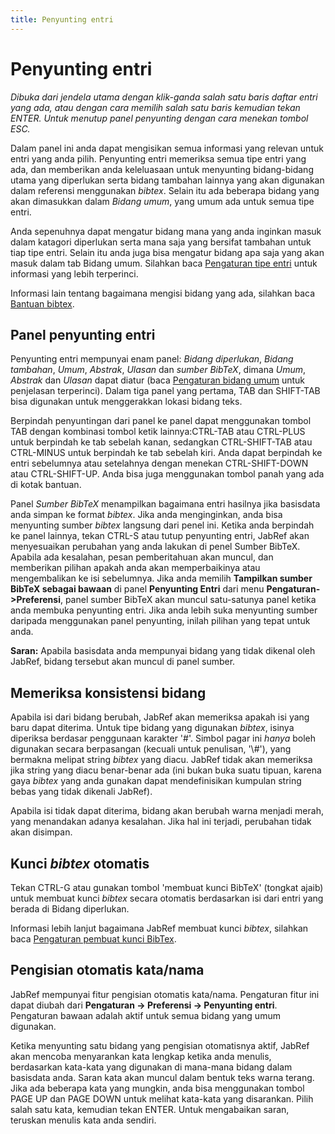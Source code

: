 ```yaml
---
title: Penyunting entri
---
```


# Penyunting entri

*Dibuka dari jendela utama dengan klik-ganda salah satu baris daftar entri yang ada, atau dengan cara memilih salah satu baris kemudian tekan ENTER. Untuk menutup panel penyunting dengan cara menekan tombol ESC.*

Dalam panel ini anda dapat mengisikan semua informasi yang relevan untuk entri yang anda pilih. Penyunting entri memeriksa semua tipe entri yang ada, dan memberikan anda keleluasaan untuk menyunting bidang-bidang utama yang diperlukan serta bidang tambahan lainnya yang akan digunakan dalam referensi menggunakan *bibtex*. Selain itu ada beberapa bidang yang akan dimasukkan dalam *Bidang umum*, yang umum ada untuk semua tipe entri.

Anda sepenuhnya dapat mengatur bidang mana yang anda inginkan masuk dalam katagori diperlukan serta mana saja yang bersifat tambahan untuk tiap tipe entri. Selain itu anda juga bisa mengatur bidang apa saja yang akan masuk dalam tab Bidang umum. Silahkan baca [Pengaturan tipe entri](CustomEntriesHelp) untuk informasi yang lebih terperinci.

Informasi lain tentang bagaimana mengisi bidang yang ada, silahkan baca [Bantuan bibtex](BibtexHelp).

## Panel penyunting entri

Penyunting entri mempunyai enam panel: *Bidang diperlukan*, *Bidang tambahan*, *Umum*, *Abstrak*, *Ulasan* dan *sumber BibTeX*, dimana *Umum*, *Abstrak* dan *Ulasan* dapat diatur (baca [Pengaturan bidang umum](GeneralFields) untuk penjelasan terperinci). Dalam tiga panel yang pertama, TAB dan SHIFT-TAB bisa digunakan untuk menggerakkan lokasi bidang teks.

Berpindah penyuntingan dari panel ke panel dapat menggunakan tombol TAB dengan kombinasi tombol ketik lainnya:CTRL-TAB atau CTRL-PLUS untuk berpindah ke tab sebelah kanan, sedangkan CTRL-SHIFT-TAB atau CTRL-MINUS untuk berpindah ke tab sebelah kiri. Anda dapat berpindah ke entri sebelumnya atau setelahnya dengan menekan CTRL-SHIFT-DOWN atau CTRL-SHIFT-UP. Anda bisa juga menggunakan tombol panah yang ada di kotak bantuan.

Panel *Sumber BibTeX* menampilkan bagaimana entri hasilnya jika basisdata anda simpan ke format *bibtex*. Jika anda menginginkan, anda bisa menyunting sumber *bibtex* langsung dari penel ini. Ketika anda berpindah ke panel lainnya, tekan CTRL-S atau tutup penyunting entri, JabRef akan menyesuaikan perubahan yang anda lakukan di penel Sumber BibTeX. Apabila ada kesalahan, pesan pemberitahuan akan muncul, dan memberikan pilihan apakah anda akan memperbaikinya atau mengembalikan ke isi sebelumnya. Jika anda memilih **Tampilkan sumber BibTeX sebagai bawaan** di panel **Penyunting Entri** dari menu **Pengaturan-&gt;Preferensi**, panel sumber BibTeX akan muncul satu-satunya panel ketika anda membuka penyunting entri. Jika anda lebih suka menyunting sumber daripada menggunakan panel penyunting, inilah pilihan yang tepat untuk anda.

**Saran:** Apabila basisdata anda mempunyai bidang yang tidak dikenal oleh JabRef, bidang tersebut akan muncul di panel sumber.

## Memeriksa konsistensi bidang

Apabila isi dari bidang berubah, JabRef akan memeriksa apakah isi yang baru dapat diterima. Untuk tipe bidang yang digunakan *bibtex*, isinya diperiksa berdasar penggunaan karakter '\#'. Simbol pagar ini *hanya* boleh digunakan secara berpasangan (kecuali untuk penulisan, '\\\#'), yang bermakna melipat string *bibtex* yang diacu. JabRef tidak akan memeriksa jika string yang diacu benar-benar ada (ini bukan buka suatu tipuan, karena gaya *bibtex* yang anda gunakan dapat mendefinisikan kumpulan string bebas yang tidak dikenali JabRef).

Apabila isi tidak dapat diterima, bidang akan berubah warna menjadi merah, yang menandakan adanya kesalahan. Jika hal ini terjadi, perubahan tidak akan disimpan.

## Kunci *bibtex* otomatis

Tekan CTRL-G atau gunakan tombol 'membuat kunci BibTeX' (tongkat ajaib) untuk membuat kunci *bibtex* secara otomatis berdasarkan isi dari entri yang berada di Bidang diperlukan.

Informasi lebih lanjut bagaimana JabRef membuat kunci *bibtex*, silahkan baca [Pengaturan pembuat kunci BibTex](LabelPatterns).

## Pengisian otomatis kata/nama

JabRef mempunyai fitur pengisian otomatis kata/nama. Pengaturan fitur ini dapat diubah dari **Pengaturan -&gt; Preferensi -&gt; Penyunting entri**. Pengaturan bawaan adalah aktif untuk semua bidang yang umum digunakan.

Ketika menyunting satu bidang yang pengisian otomatisnya aktif, JabRef akan mencoba menyarankan kata lengkap ketika anda menulis, berdasarkan kata-kata yang digunakan di mana-mana bidang dalam basisdata anda. Saran kata akan muncul dalam bentuk teks warna terang. Jika ada beberapa kata yang mungkin, anda bisa menggunakan tombol PAGE UP dan PAGE DOWN untuk melihat kata-kata yang disarankan. Pilih salah satu kata, kemudian tekan ENTER. Untuk mengabaikan saran, teruskan menulis kata anda sendiri.
